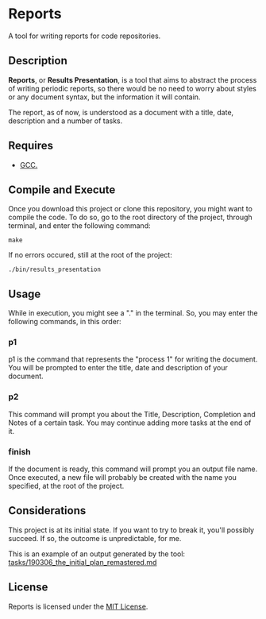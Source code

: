 # Reports

A tool for writing reports for code repositories.

## Description

**Reports**, or **Results Presentation**, is a tool that aims to
abstract the process of writing periodic reports, so there would be no need to worry
about styles or any document syntax, but the information it will contain.

The report, as of now, is understood as a document with a title, date, description and a number of tasks.

## Requires

-   [GCC.](http://gcc.gnu.org)

## Compile and Execute

Once you download this project or clone this repository, you might want to
compile the code. To do so, go to the root directory of the project, through terminal,
and enter the following command:

```
make
```

If no errors occured, still at the root of the project:

```
./bin/results_presentation
```

## Usage

While in execution, you might see a "." in the terminal. So, you may enter the following commands,
in this order:

### p1

p1 is the command that represents the "process 1" for writing the document. You will be prompted to enter the title, date and description of your document.

### p2

This command will prompt you about the Title, Description, Completion and Notes of a certain task. You may continue adding more tasks at the end of it.

### finish

If the document is ready, this command will prompt you an output file name. Once executed, a new file will probably be created with the name you specified, at the root of the project.

## Considerations

This project is at its initial state. If you want to try to break it, you'll possibly
succeed. If so, the outcome is unpredictable, for me.

This is an example of an output generated by the tool: [tasks/190306_the_initial_plan_remastered.md](https://github.com/murilobnt/reports/blob/master/tasks/190306_the_initial_plan_remastered.md)

## License

Reports is licensed under the [MIT License](https://github.com/murilobnt/reports/blob/master/LICENSE).

